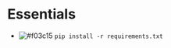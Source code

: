 # Essentials

- ![#f03c15](https://placehold.it/15/f03c15/000000?text=+) `pip install -r requirements.txt`
